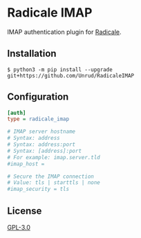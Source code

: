 # Radicale IMAP

IMAP authentication plugin for [Radicale](http://radicale.org/).

## Installation

```shell
$ python3 -m pip install --upgrade git+https://github.com/Unrud/RadicaleIMAP
```

## Configuration

```ini
[auth]
type = radicale_imap

# IMAP server hostname
# Syntax: address
# Syntax: address:port
# Syntax: [address]:port
# For example: imap.server.tld
#imap_host =

# Secure the IMAP connection
# Value: tls | starttls | none
#imap_security = tls
```

## License

[GPL-3.0](https://github.com/Unrud/RadicaleIMAP/blob/master/COPYING)
